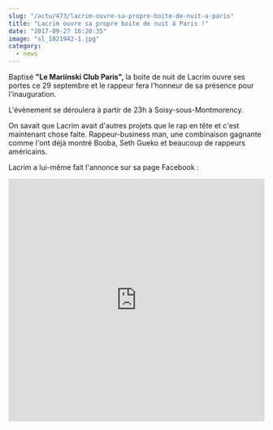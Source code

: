 ```yaml
--- 
slug: "/actu/473/lacrim-ouvre-sa-propre-boite-de-nuit-a-paris"
title: "Lacrim ouvre sa propre boite de nuit à Paris !"
date: "2017-09-27 16:20:35"
image: "sl_1021942-1.jpg"
category:
  - news
---
```

<p>Baptisé <strong>"Le Mariinski Club Paris", </strong>la boite de nuit de Lacrim ouvre ses portes ce 29 septembre et le rappeur fera l'honneur de sa présence pour l'inauguration.</p>

<p>L'évènement se déroulera à partir de 23h à Soisy-sous-Montmorency.</p>

<p>On savait que Lacrim avait d'autres projets que le rap en tête et c'est maintenant chose faite. Rappeur-business man, une combinaison gagnante comme l'ont déjà montré Booba, Seth Gueko et beaucoup de rappeurs américains.</p>

<p>Lacrim a lui-même fait l'annonce sur sa page Facebook :</p>

<iframe src="https://www.facebook.com/plugins/post.php?href=https%3A%2F%2Fwww.facebook.com%2FLacrimOfficiel%2Fposts%2F1627881560595446&width=500" width="100%" height="478" style="border:none;overflow:hidden" scrolling="no" frameborder="0" allowTransparency="true"></iframe>